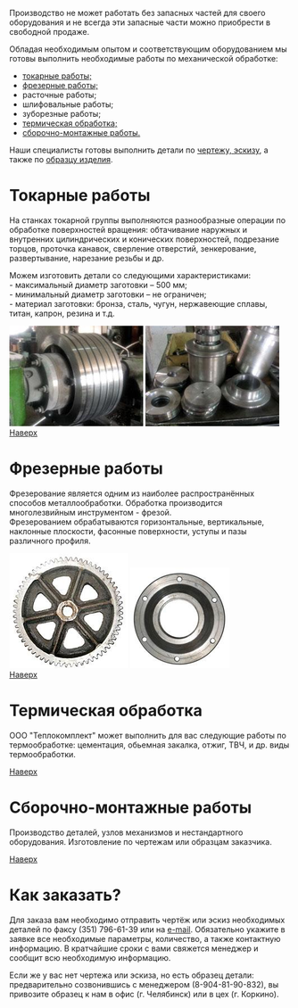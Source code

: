 Производство не может работать без запасных частей для своего оборудования и
не всегда эти запасные части можно приобрести в свободной продаже.

Обладая необходимым опытом и соответствующим оборудованием мы готовы выполнить
необходимые работы по механической обработке:

  * [токарные работы;](/tokarno.shtml#tr)
  * [фрезерные работы;](/tokarno.shtml#fr)
  * расточные работы;
  * шлифовальные работы;
  * зуборезные работы;
  * [термическая обработка;](/tokarno.shtml#to)
  * [сборочно-монтажные работы.](/tokarno.shtml#smr)

Наши специалисты готовы выполнить детали по [чертежу,
эскизу](/tokarno.shtml#zakazche), а также по [образцу
изделия](/tokarno.shtml#zakazobr).

# Токарные работы

На станках токарной группы выполняются разнообразные операции по обработке
поверхностей вращения: обтачивание наружных и внутренних цилиндрических и
конических поверхностей, подрезание торцов, проточка канавок, сверление
отверстий, зенкерование, развертывание, нарезание резьбы и др.

Можем изготовить детали со следующими характеристиками:  
\- максимальный диаметр заготовки – 500 мм;  
\- минимальный диаметр заготовки – не ограничен;  
\- материал заготовки: бронза, сталь, чугун, нержавеющие сплавы, титан,
капрон, резина и т.д.  

![](/pic/tfr_4.jpg) ![](/pic/tfr_3.jpg)  
[Наверх](/tokarno.shtml#head)  
  

# Фрезерные работы

Фрезерование является одним из наиболее распространённых способов
металлообработки. Обработка производится многолезвийным инструментом - фрезой.  
Фрезерованием обрабатываются горизонтальные, вертикальные, наклонные
плоскости, фасонные поверхности, уступы и пазы различного профиля.

![](/pic/tfr_1.jpg) ![](/pic/tfr_2.jpg)  
[Наверх](/tokarno.shtml#head)

# Термическая обработка

ООО "Теплокомплект" может выполнить для вас следующие работы по
термообработке: цементация, обьемная закалка, отжиг, ТВЧ, и др. виды
термообработки.

[Наверх](/tokarno.shtml#head)

# Сборочно-монтажные работы

Производство деталей, узлов механизмов и нестандартного оборудования.
Изготовление по чертежам или образцам заказчика.

[Наверх](/tokarno.shtml#head)

# Как заказать?

Для заказа вам необходимо отправить чертёж или эскиз необходимых деталей по
факсу (351) 796-61-39 или на [e-mail](mailto:avd-kotel@ya.ru). Обязательно
укажите в заявке все необходимые параметры, количество, а также контактную
информацию. В кратчайшие сроки с вами свяжется менеджер и сообщит всю
необходимую информацию.

Если же у вас нет чертежа или эскиза, но есть образец детали: предварительно
созвонившись с менеджером (8-904-81-90-832), вы привозите образец к нам в офис
(г. Челябинск) или в цех (г. Коркино).


